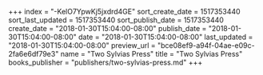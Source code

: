 +++
index = "-KelO7YpwKj5jxdrd4GE"
sort_create_date = 1517353440
sort_last_updated = 1517353440
sort_publish_date = 1517353440
create_date = "2018-01-30T15:04:00-08:00"
publish_date = "2018-01-30T15:04:00-08:00"
date = "2018-01-30T15:04:00-08:00"
last_updated = "2018-01-30T15:04:00-08:00"
preview_url = "bce08ef9-a94f-04ae-e09c-2fa6e6df79e3"
name = "Two Sylvias Press"
title = "Two Sylvias Press"
books_publisher = "publishers/two-sylvias-press.md"
+++
